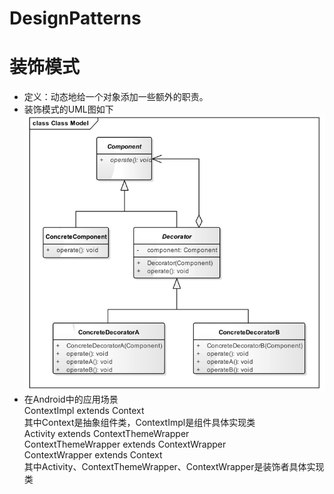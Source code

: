 # DesignPatterns
# 装饰模式  
* 定义：动态地给一个对象添加一些额外的职责。  
* 装饰模式的UML图如下  
![](https://github.com/martinwang0226/DesignPatterns/blob/develop/%E8%A3%85%E9%A5%B0%E6%A8%A1%E5%BC%8F.png)  
* 在Android中的应用场景  
ContextImpl extends Context   
其中Context是抽象组件类，ContextImpl是组件具体实现类  
Activity extends ContextThemeWrapper  
ContextThemeWrapper extends ContextWrapper  
ContextWrapper extends Context    
其中Activity、ContextThemeWrapper、ContextWrapper是装饰者具体实现类


    

